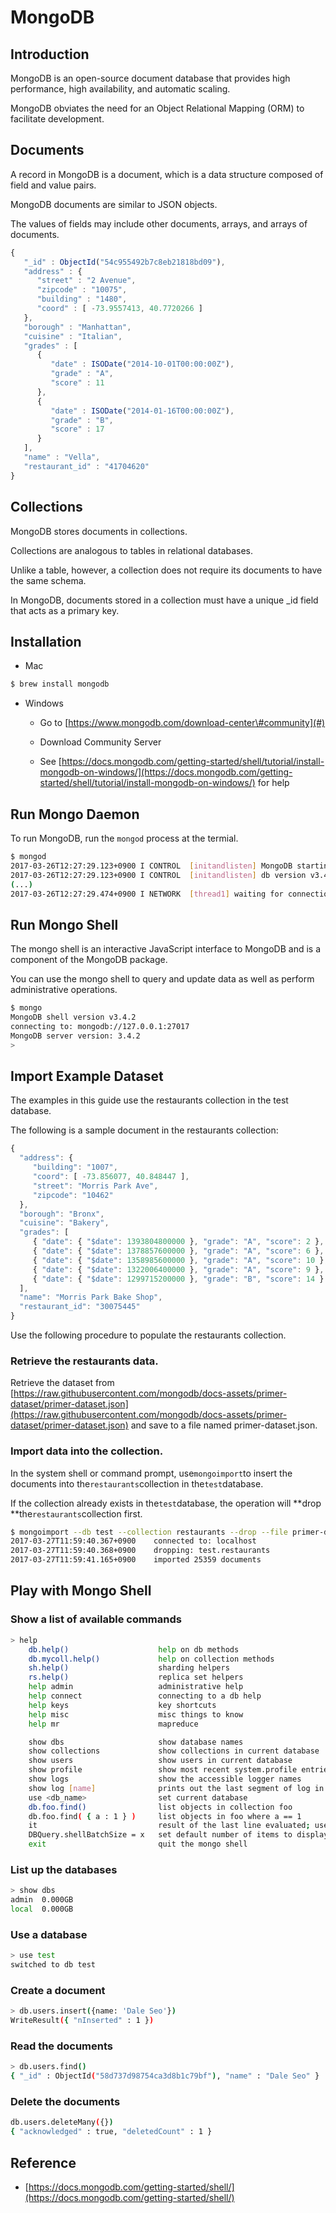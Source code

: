 # MongoDB

## Introduction

MongoDB is an open-source document database that provides high performance, high availability, and automatic scaling.

MongoDB obviates the need for an Object Relational Mapping \(ORM\) to facilitate development.

## Documents

A record in MongoDB is a document, which is a data structure composed of field and value pairs. 

MongoDB documents are similar to JSON objects. 

The values of fields may include other documents, arrays, and arrays of documents.

```js
{
   "_id" : ObjectId("54c955492b7c8eb21818bd09"),
   "address" : {
      "street" : "2 Avenue",
      "zipcode" : "10075",
      "building" : "1480",
      "coord" : [ -73.9557413, 40.7720266 ]
   },
   "borough" : "Manhattan",
   "cuisine" : "Italian",
   "grades" : [
      {
         "date" : ISODate("2014-10-01T00:00:00Z"),
         "grade" : "A",
         "score" : 11
      },
      {
         "date" : ISODate("2014-01-16T00:00:00Z"),
         "grade" : "B",
         "score" : 17
      }
   ],
   "name" : "Vella",
   "restaurant_id" : "41704620"
}
```

## Collections

MongoDB stores documents in collections. 

Collections are analogous to tables in relational databases. 

Unlike a table, however, a collection does not require its documents to have the same schema.

In MongoDB, documents stored in a collection must have a unique \_id field that acts as a primary key.

## Installation

* Mac

```bash
$ brew install mongodb
```

* Windows

  * Go to [https://www.mongodb.com/download-center\#community](#)

  * Download Community Server

  * See [https://docs.mongodb.com/getting-started/shell/tutorial/install-mongodb-on-windows/](https://docs.mongodb.com/getting-started/shell/tutorial/install-mongodb-on-windows/) for help

## Run Mongo Daemon

To run MongoDB, run the `mongod` process at the termial.

```bash
$ mongod
2017-03-26T12:27:29.123+0900 I CONTROL  [initandlisten] MongoDB starting : pid=19382 port=27017 dbpath=/data/db 64-bit host=linux
2017-03-26T12:27:29.123+0900 I CONTROL  [initandlisten] db version v3.4.2
(...)
2017-03-26T12:27:29.474+0900 I NETWORK  [thread1] waiting for connections on port 27017
```

## Run Mongo Shell

The mongo shell is an interactive JavaScript interface to MongoDB and is a component of the MongoDB package. 

You can use the mongo shell to query and update data as well as perform administrative operations.

```bash
$ mongo
MongoDB shell version v3.4.2
connecting to: mongodb://127.0.0.1:27017
MongoDB server version: 3.4.2
>
```

## Import Example Dataset

The examples in this guide use the restaurants collection in the test database. 

The following is a sample document in the restaurants collection:

```js
{
  "address": {
     "building": "1007",
     "coord": [ -73.856077, 40.848447 ],
     "street": "Morris Park Ave",
     "zipcode": "10462"
  },
  "borough": "Bronx",
  "cuisine": "Bakery",
  "grades": [
     { "date": { "$date": 1393804800000 }, "grade": "A", "score": 2 },
     { "date": { "$date": 1378857600000 }, "grade": "A", "score": 6 },
     { "date": { "$date": 1358985600000 }, "grade": "A", "score": 10 },
     { "date": { "$date": 1322006400000 }, "grade": "A", "score": 9 },
     { "date": { "$date": 1299715200000 }, "grade": "B", "score": 14 }
  ],
  "name": "Morris Park Bake Shop",
  "restaurant_id": "30075445"
}
```

Use the following procedure to populate the restaurants collection.

### Retrieve the restaurants data.

Retrieve the dataset from [https://raw.githubusercontent.com/mongodb/docs-assets/primer-dataset/primer-dataset.json](https://raw.githubusercontent.com/mongodb/docs-assets/primer-dataset/primer-dataset.json) and save to a file named primer-dataset.json.

### Import data into the collection.

In the system shell or command prompt, use`mongoimport`to insert the documents into the`restaurants`collection in the`test`database. 

If the collection already exists in the`test`database, the operation will **drop **the`restaurants`collection first.

```bash
$ mongoimport --db test --collection restaurants --drop --file primer-dataset.json
2017-03-27T11:59:40.367+0900	connected to: localhost
2017-03-27T11:59:40.368+0900	dropping: test.restaurants
2017-03-27T11:59:41.165+0900	imported 25359 documents
```

## Play with Mongo Shell

### Show a list of available commands

```bash
> help
    db.help()                    help on db methods
    db.mycoll.help()             help on collection methods
    sh.help()                    sharding helpers
    rs.help()                    replica set helpers
    help admin                   administrative help
    help connect                 connecting to a db help
    help keys                    key shortcuts
    help misc                    misc things to know
    help mr                      mapreduce

    show dbs                     show database names
    show collections             show collections in current database
    show users                   show users in current database
    show profile                 show most recent system.profile entries with time >= 1ms
    show logs                    show the accessible logger names
    show log [name]              prints out the last segment of log in memory, 'global' is default
    use <db_name>                set current database
    db.foo.find()                list objects in collection foo
    db.foo.find( { a : 1 } )     list objects in foo where a == 1
    it                           result of the last line evaluated; use to further iterate
    DBQuery.shellBatchSize = x   set default number of items to display on shell
    exit                         quit the mongo shell
```

### List up the databases

```bash
> show dbs
admin  0.000GB
local  0.000GB
```

### Use a database

```bash
> use test
switched to db test
```

### Create a document

```bash
> db.users.insert({name: 'Dale Seo'})
WriteResult({ "nInserted" : 1 })
```

### Read the documents

```bash
> db.users.find()
{ "_id" : ObjectId("58d737d98754ca3d8b1c79bf"), "name" : "Dale Seo" }
```

### Delete the documents

```bash
db.users.deleteMany({})
{ "acknowledged" : true, "deletedCount" : 1 }
```

## Reference

* [https://docs.mongodb.com/getting-started/shell/](https://docs.mongodb.com/getting-started/shell/)



